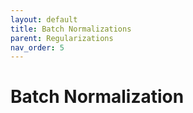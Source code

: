 ```yaml
---
layout: default
title: Batch Normalizations
parent: Regularizations
nav_order: 5
---
```


# Batch Normalization

